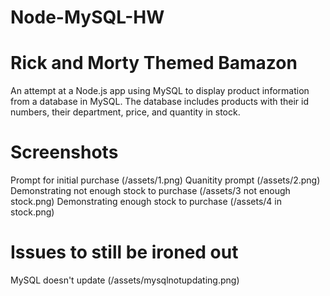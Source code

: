 # Node-MySQL-HW
<h1>
    Rick and Morty Themed Bamazon
</h1>

An attempt at a Node.js app using MySQL to display product information from a database in MySQL.  The database includes products with their id numbers, their department, price, and quantity in stock.

<h1>
    Screenshots
</h1>
Prompt for initial purchase (/assets/1.png)
Quanitity prompt (/assets/2.png)
Demonstrating not enough stock to purchase (/assets/3 not enough stock.png)
Demonstrating enough stock to purchase (/assets/4 in stock.png)

<h1>
    Issues to still be ironed out
</h1>

MySQL doesn't update (/assets/mysqlnotupdating.png)
